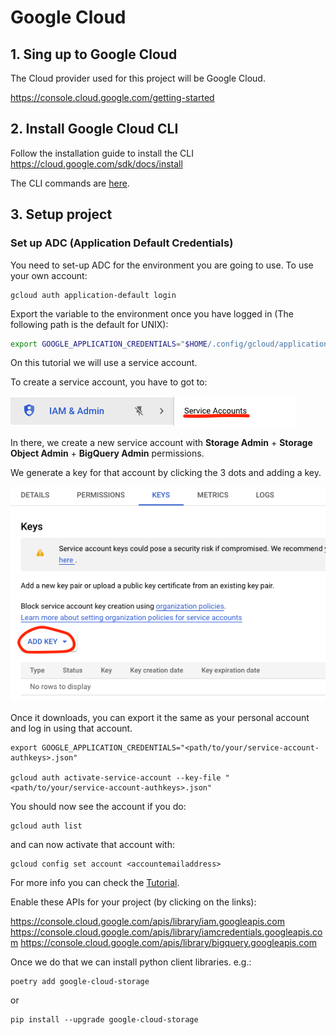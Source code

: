 # Google Cloud
## 1. Sing up to Google Cloud
The Cloud provider used for this project will be Google Cloud.

https://console.cloud.google.com/getting-started

## 2. Install Google Cloud CLI
Follow the installation guide to install the CLI
https://cloud.google.com/sdk/docs/install

The CLI commands are [here](https://cloud.google.com/sdk/docs/cheatsheet).

## 3. Setup project

### Set up ADC (Application Default Credentials)
You need to set-up ADC for the environment you are going to use. To use your own account:
```properties
gcloud auth application-default login
```
Export the variable to the environment once you have logged in (The following path is the default for UNIX):
```bash
export GOOGLE_APPLICATION_CREDENTIALS="$HOME/.config/gcloud/application_default_credentials.json"
```
On this tutorial we will use a service account.

To create a service account, you have to got to:

![image](./images/service_account_menu.png)

In there, we create a new service account with **Storage Admin** + **Storage Object Admin** + **BigQuery Admin** permissions.

We generate a key for that account by clicking the 3 dots and adding a key.

![key](./images/adding_a_key.png)

Once it downloads, you can export it the same as your personal account and log in using that account.
```properties
export GOOGLE_APPLICATION_CREDENTIALS="<path/to/your/service-account-authkeys>.json"

gcloud auth activate-service-account --key-file "<path/to/your/service-account-authkeys>.json"
```
You should now see the account if you do:
```properties
gcloud auth list
```
and can now activate that account with:
```properties
gcloud config set account <accountemailaddress>
```

For more info you can check the [Tutorial](https://www.youtube.com/watch?v=UhYqag7Xjhw).

Enable these APIs for your project (by clicking on the links):

https://console.cloud.google.com/apis/library/iam.googleapis.com
https://console.cloud.google.com/apis/library/iamcredentials.googleapis.com
https://console.cloud.google.com/apis/library/bigquery.googleapis.com


Once we do that we can install python client libraries. e.g.:
```properties
poetry add google-cloud-storage
```
or 
```properties
pip install --upgrade google-cloud-storage
```
